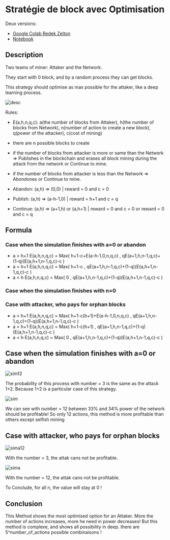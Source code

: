 # Stratégie de block avec Optimisation
Deux versions:
* [Google Colab Redek Zelton](https://colab.research.google.com/drive/153FhEKBz2MZw9glTCGRPzJe7Hfoe-wFZ?usp=sharing)
* [Notebook](https://github.com/redek-zelton/Cryptofinance/blob/main/Strategie%20de%20block/Strat%C3%A9gie_de_block.ipynb)

## Description
Two teams of miner: Attaker and the Network.

They start with 0 block, and by a random process they can get blocks.

This strategy should optimise as max possible for the attaker, like a deep learning process.

![desc](https://github.com/redek-zelton/Cryptofinance/blob/main/Méthode%20de%20Minage%20Optimal/desc.JPG)

Rules:
* E(a,h,n,q,c): a(the number of blocks from Attaker), h(the number of blocks from Network), n(number of action to create a new block), q(power of the attacker), c(cost of mining)
* there are n possible blocks to create
* if the number of blocks from attacker is more or same than the Network => Publishes in the blockchain and erases all block mining during the attack from the network or Continue to mine.
* if the number of blocks from attacker is less than the Network => Abondones or Continue to mine.

* Abandon: (a,h) => (0,0) | reward = 0 and c = 0
* Publish: (a,h) => (a-h-1,0) | reward = h+1 and c = q
* Continue: (a,h) => (a+1,h) or (a,h+1) | reward = 0 and c = 0 or reward = 0 and c = q

## Formula
### Case when the simulation finishes with a=0 or abandon
* a > h+1
E(a,h,n,q,c) = Max( h+1-c+E(a-h-1,0,n,q,c) , qE(a+1,h,n-1,q,c)+(1-q)(E(a,h+1,n-1,q,c)-c )
* a = h+1
E(a,h,n,q,c) = Max( h+1-c , qE(a+1,h,n-1,q,c)+(1-q)(E(a,h+1,n-1,q,c)-c )
* a < h
E(a,h,n,q,c) = Max( 0 , qE(a+1,h,n-1,q,c)+(1-q)(E(a,h+1,n-1,q,c)-c )

### Case when the simulation finishes with n=0


### Case with attacker, who pays for orphan blocks
* a > h+1
E(a,h,n,q,c) = Max( h+1-c(h+1)+E(a-h-1,0,n,q,c) , qE(a+1,h,n-1,q,c)+(1-q)(E(a,h+1,n-1,q,c)-c )
* a = h+1
E(a,h,n,q,c) = Max( h+1-c(h+1) , qE(a+1,h,n-1,q,c)+(1-q)(E(a,h+1,n-1,q,c)-c )
* a < h
E(a,h,n,q,c) = Max( 0 , qE(a+1,h,n-1,q,c)+(1-q)(E(a,h+1,n-1,q,c)-c )

## Case when the simulation finishes with a=0 or abandon
![sim12](https://github.com/redek-zelton/Cryptofinance/blob/main/Méthode%20de%20Minage%20Optimal/sim_12.JPG)

The probability of this process with number = 3 is the same as the attack 1+2. Because 1+2 is a particular case of this strategy.

![sim](https://github.com/redek-zelton/Cryptofinance/blob/main/Méthode%20de%20Minage%20Optimal/sim.JPG)

We can see with number = 12 between 33% and 34% power of the network should be profitable! So only 12 actions, this method is more profitable than others except selfish mining

## Case with attacker, who pays for orphan blocks

![sima12](https://github.com/redek-zelton/Cryptofinance/blob/main/Méthode%20de%20Minage%20Optimal/sima_12.JPG)

With the number = 3, the attak cans not be profitable.

![sima](https://github.com/redek-zelton/Cryptofinance/blob/main/Méthode%20de%20Minage%20Optimal/sima.JPG)

With the number = 12, the attak cans not be profitable.

To Conclude, for all n, the value will stay at 0 !

## Conclusion
This Method shows the most optimised option for an Attaker. More the number of actions increases, more he need in power decreases! But this method is complexe, and shows all possibility in deep. 
there are 5^number_of_actions possible combinaisons !
